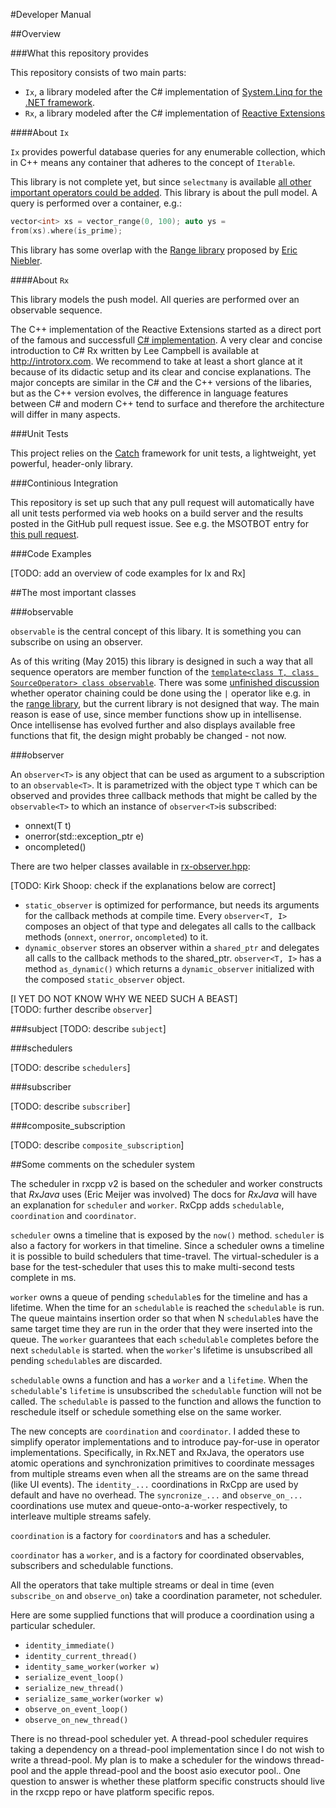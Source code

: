 #Developer Manual

##Overview

###What this repository provides

This repository consists of two main parts:
* `Ix`, a library modeled after the C# implementation of  [System.Linq for the .NET framework](https://msdn.microsoft.com/en-us/library/bb397926.aspx).
* `Rx`, a library modeled after the C# implementation of [Reactive Extensions](https://msdn.microsoft.com/en-us/data/gg577609.aspx)

####About ```Ix```

```Ix``` provides powerful database queries for any enumerable collection, which in C++ means any container that adheres to the concept of ```Iterable```.

This library is not complete yet, but since ```selectmany``` is available [all other important operators could be added](http://igoro.com/archive/one-linq-operator-to-rule-them-all/). This library is about the pull model. A query is performed over a container, e.g.:

```c++
vector<int> xs = vector_range(0, 100); auto ys =
from(xs).where(is_prime);
```

This library has some overlap with the [Range library](https://github.com/ericniebler/range-v3) proposed by [Eric Niebler](https://github.com/ericniebler).


####About ```Rx```

This library models the push model. All queries are performed over an observable sequence.

The C++ implementation of the Reactive Extensions started as a direct port of the famous and successfull [C# implementation](https://github.com/Reactive-Extensions/Rx.NET). A very clear and concise introduction to C# Rx written by Lee Campbell is available at http://introtorx.com. We recommend to take at least a short glance at it because of its didactic setup and its clear and concise explanations. The major concepts are similar in the C# and the C++ versions of the libaries, but as the C++ version evolves, the difference in language features between C# and modern C++ tend to surface and therefore the architecture will differ in many aspects.

###Unit Tests

This project relies on the [Catch](https://github.com/philsquared/Catch) framework for unit tests, a lightweight, yet powerful, header-only library.

###Continious Integration

This repository is set up such that any pull request will automatically have all unit tests performed via web hooks on a build server and the results posted in the GitHub pull request issue. See e.g. the MSOTBOT entry for [this pull request](https://github.com/Reactive-Extensions/RxCpp/pull/134).

###Code Examples

[TODO: add an overview of code examples for Ix and Rx]

##The most important classes

###observable

```observable``` is the central concept of this libary. It is something you can subscribe on using an observer.

As of this writing (May 2015) this library is designed in such a way that all sequence operators are member function of the [```template<class T, class SourceOperator>
class observable```](RxCpp/blob/master/Rx/v2/src/rxcpp/rx-observable.hpp). There was some [unfinished discussion](https://twitter.com/MarkusWerle/status/599330785544577025) whether operator chaining could be done using the ```|``` operator like e.g. in the [range library](https://github.com/ericniebler/range-v3), but the current library is not designed that way. The main reason is ease of use, since member functions show up in intellisense. Once intellisense has evolved further and also displays available free functions that fit, the design might probably be changed - not now.


###observer

An ```observer<T>``` is any object that can be used as argument to a subscription to an ```observable<T>```. It is parametrized with the object type ```T``` which can be observed and provides three callback methods that might be called by the ```observable<T>``` to which an instance of ```observer<T>```is subscribed:

- onnext(T t)
- onerror(std::exception_ptr e)
- oncompleted()

There are two helper classes available in [rx-observer.hpp](Rx/v2/src/rxcpp/rx-observer.hpp):

[TODO: Kirk Shoop: check if the explanations below are correct]

- ```static_observer``` is optimized for performance, but needs its arguments for the callback methods at compile time. Every ```observer<T, I>``` composes an object of that type and delegates all calls to the callback methods (```onnext```, ```onerror```, ```oncompleted```) to it.
- ```dynamic_observer``` stores an observer within a ```shared_ptr``` and delegates all calls to the callback methods to the shared_ptr. ```observer<T, I>``` has a method ```as_dynamic()``` which returns a ```dynamic_observer``` initialized with the composed ```static_observer``` object.

[I YET DO NOT KNOW WHY WE NEED SUCH A BEAST]  
[TODO: further describe ```observer```]


###subject
[TODO: describe ```subject```]



###schedulers

[TODO: describe ```schedulers```]

###subscriber

[TODO: describe ```subscriber```]


###composite_subscription

[TODO: describe ```composite_subscription```]





##Some comments on the scheduler system

The scheduler in rxcpp v2 is based on the scheduler and worker constructs that *RxJava* uses (Eric Meijer was involved) The docs for *RxJava* will have an explanation for ```scheduler``` and ```worker```. RxCpp adds ```schedulable```, ```coordination``` and ```coordinator```.

```scheduler``` owns a timeline that is exposed by the ```now()``` method. ```scheduler``` is also a factory for workers in that timeline. Since a scheduler owns a timeline it is possible to build schedulers that time-travel. The virtual-scheduler is a base for the test-scheduler that uses this to make multi-second tests complete in ms.

```worker``` owns a queue of pending ```schedulable```s for the timeline and has a lifetime. When the time for an ```schedulable``` is reached the ```schedulable``` is run. The queue maintains insertion order so that when N ```schedulable```s have the same target time they are run in the order that they were inserted into the queue. The ```worker``` guarantees that each ```schedulable``` completes before the next ```schedulable``` is started. when the ```worker```'s lifetime is unsubscribed all pending ```schedulable```s are discarded.

```schedulable``` owns a function and has a ```worker``` and a ```lifetime```. When the ```schedulable```'s ```lifetime``` is unsubscribed the ```schedulable``` function will not be called. The ```schedulable``` is passed to the function and allows the function to reschedule itself or schedule something else on the same worker.

The new concepts are ```coordination``` and ```coordinator```. I added these to simplify operator implementations and to introduce pay-for-use in operator implementations. Specifically, in Rx.NET and RxJava, the operators use atomic operations and synchronization primitives to coordinate messages from multiple streams even when all the streams are on the same thread (like UI events). The ```identity_...``` coordinations in RxCpp are used by default and have no overhead. The ```syncronize_...``` and ```observe_on_...``` coordinations use mutex and queue-onto-a-worker respectively, to interleave multiple streams safely.

```coordination``` is a factory for ```coordinator```s and has a scheduler.

```coordinator``` has a ```worker```, and is a factory for coordinated observables, subscribers and schedulable functions.

All the operators that take multiple streams or deal in time (even ```subscribe_on``` and ```observe_on```) take a coordination parameter, not scheduler.

Here are some supplied functions that will produce a coordination using a particular scheduler.

* ```identity_immediate()```
* ```identity_current_thread()```
* ```identity_same_worker(worker w)```
* ```serialize_event_loop()```
* ```serialize_new_thread()```
* ```serialize_same_worker(worker w)```
* ```observe_on_event_loop()```
* ```observe_on_new_thread()```

There is no thread-pool scheduler yet. A thread-pool scheduler requires taking a dependency on a thread-pool implementation since I do not wish to write a thread-pool. My plan is to make a scheduler for the windows thread-pool and the apple thread-pool and the boost asio executor pool.. One question to answer is whether these platform specific constructs should live in the rxcpp repo or have platform specific repos.

